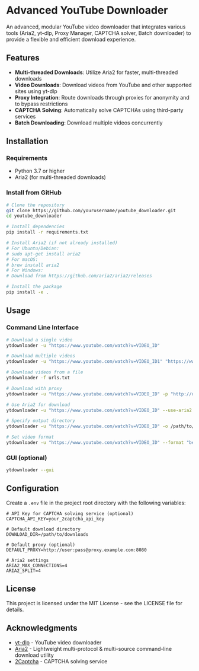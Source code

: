 # Advanced YouTube Downloader

An advanced, modular YouTube video downloader that integrates various tools (Aria2, yt-dlp, Proxy Manager, CAPTCHA solver, Batch downloader) to provide a flexible and efficient download experience.

## Features

- **Multi-threaded Downloads**: Utilize Aria2 for faster, multi-threaded downloads
- **Video Downloads**: Download videos from YouTube and other supported sites using yt-dlp
- **Proxy Integration**: Route downloads through proxies for anonymity and to bypass restrictions
- **CAPTCHA Solving**: Automatically solve CAPTCHAs using third-party services
- **Batch Downloading**: Download multiple videos concurrently

## Installation

### Requirements

- Python 3.7 or higher
- Aria2 (for multi-threaded downloads)

### Install from GitHub

```bash
# Clone the repository
git clone https://github.com/yourusername/youtube_downloader.git
cd youtube_downloader

# Install dependencies
pip install -r requirements.txt

# Install Aria2 (if not already installed)
# For Ubuntu/Debian:
# sudo apt-get install aria2
# For macOS:
# brew install aria2
# For Windows:
# Download from https://github.com/aria2/aria2/releases

# Install the package
pip install -e .
```

## Usage

### Command Line Interface

```bash
# Download a single video
ytdownloader -u "https://www.youtube.com/watch?v=VIDEO_ID"

# Download multiple videos
ytdownloader -u "https://www.youtube.com/watch?v=VIDEO_ID1" "https://www.youtube.com/watch?v=VIDEO_ID2"

# Download videos from a file
ytdownloader -f urls.txt

# Download with proxy
ytdownloader -u "https://www.youtube.com/watch?v=VIDEO_ID" -p "http://user:pass@proxy.example.com:8080"

# Use Aria2 for download
ytdownloader -u "https://www.youtube.com/watch?v=VIDEO_ID" --use-aria2

# Specify output directory
ytdownloader -u "https://www.youtube.com/watch?v=VIDEO_ID" -o /path/to/downloads

# Set video format
ytdownloader -u "https://www.youtube.com/watch?v=VIDEO_ID" --format "bestvideo+bestaudio"
```

### GUI (optional)

```bash
ytdownloader --gui
```

## Configuration

Create a `.env` file in the project root directory with the following variables:

```
# API Key for CAPTCHA solving service (optional)
CAPTCHA_API_KEY=your_2captcha_api_key

# Default download directory
DOWNLOAD_DIR=/path/to/downloads

# Default proxy (optional)
DEFAULT_PROXY=http://user:pass@proxy.example.com:8080

# Aria2 settings
ARIA2_MAX_CONNECTIONS=4
ARIA2_SPLIT=4
```

## License

This project is licensed under the MIT License - see the LICENSE file for details.

## Acknowledgments

- [yt-dlp](https://github.com/yt-dlp/yt-dlp) - YouTube video downloader
- [Aria2](https://aria2.github.io/) - Lightweight multi-protocol & multi-source command-line download utility
- [2Captcha](https://2captcha.com/) - CAPTCHA solving service
